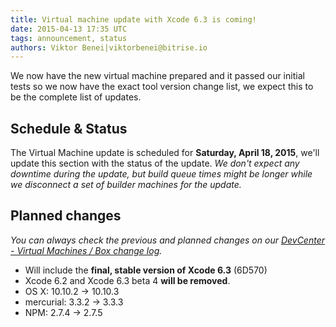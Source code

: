 ```yaml
---
title: Virtual machine update with Xcode 6.3 is coming!
date: 2015-04-13 17:35 UTC
tags: announcement, status
authors: Viktor Benei|viktorbenei@bitrise.io
---
```


We now have the new virtual machine prepared and it
passed our initial tests so we now have the exact tool
version change list, we expect this to be the complete list of updates.

## Schedule & Status

The Virtual Machine update is scheduled for **Saturday, April 18, 2015**,
we'll update this section with the status of the update.
*We don't expect any downtime during the update, but build queue
times might be longer while we disconnect a set of
builder machines for the update.*


## Planned changes

*You can always check the previous and planned changes
on our [DevCenter - Virtual Machines / Box change log](http://devcenter.bitrise.io/docs/vm-box-changelog.html).*

* Will include the **final, stable version of Xcode 6.3** (6D570)
* Xcode 6.2 and Xcode 6.3 beta 4 **will be removed**.
* OS X: 10.10.2 -> 10.10.3
* mercurial: 3.3.2 -> 3.3.3
* NPM: 2.7.4 -> 2.7.5
